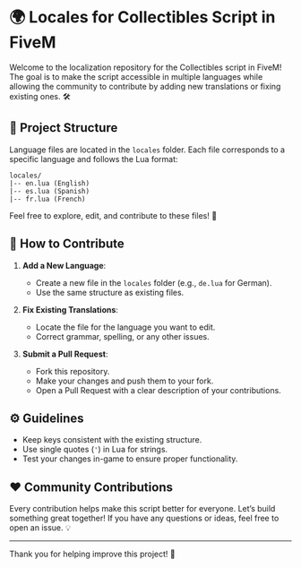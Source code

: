 # 🌍 Locales for Collectibles Script in FiveM

Welcome to the localization repository for the Collectibles script in FiveM! The goal is to make the script accessible in multiple languages while allowing the community to contribute by adding new translations or fixing existing ones. 🛠️

## 📂 Project Structure

Language files are located in the `locales` folder. Each file corresponds to a specific language and follows the Lua format:

```
locales/
|-- en.lua (English)
|-- es.lua (Spanish)
|-- fr.lua (French)
```

Feel free to explore, edit, and contribute to these files! 🚀

## 📝 How to Contribute

1. **Add a New Language**:
   - Create a new file in the `locales` folder (e.g., `de.lua` for German).
   - Use the same structure as existing files.

2. **Fix Existing Translations**:
   - Locate the file for the language you want to edit.
   - Correct grammar, spelling, or any other issues.

3. **Submit a Pull Request**:
   - Fork this repository.
   - Make your changes and push them to your fork.
   - Open a Pull Request with a clear description of your contributions.

## ⚙️ Guidelines

- Keep keys consistent with the existing structure.
- Use single quotes (`'`) in Lua for strings.
- Test your changes in-game to ensure proper functionality.

## ❤️ Community Contributions

Every contribution helps make this script better for everyone. Let’s build something great together! If you have any questions or ideas, feel free to open an issue. 💡

---

Thank you for helping improve this project! 🌟

